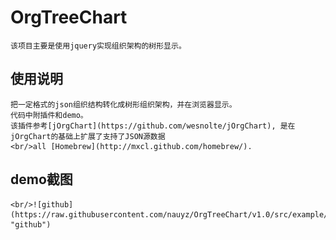 OrgTreeChart
================================
    该项目主要是使用jquery实现组织架构的树形显示。

使用说明
--------------------------------    
    把一定格式的json组织结构转化成树形组织架构，并在浏览器显示。
    代码中附插件和demo。
    该插件参考[jOrgChart](https://github.com/wesnolte/jOrgChart), 是在jOrgChart的基础上扩展了支持了JSON源数据
    <br/>all [Homebrew](http://mxcl.github.com/homebrew/). 
    
demo截图
--------------------------------
    <br/>![github](https://raw.githubusercontent.com/nauyz/OrgTreeChart/v1.0/src/example/images/demo.PNG "github")

